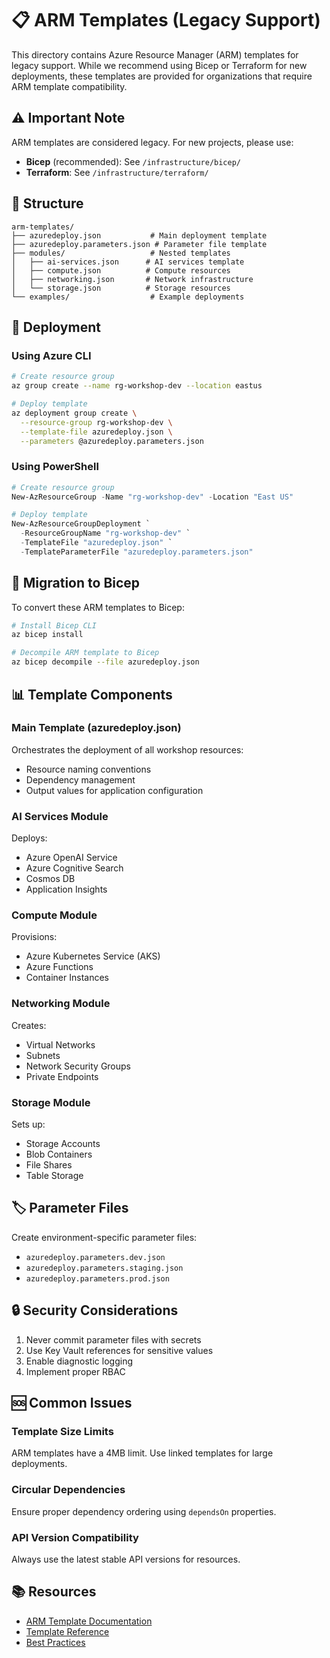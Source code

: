 # 📋 ARM Templates (Legacy Support)

This directory contains Azure Resource Manager (ARM) templates for legacy support. While we recommend using Bicep or Terraform for new deployments, these templates are provided for organizations that require ARM template compatibility.

## ⚠️ Important Note

ARM templates are considered legacy. For new projects, please use:
- **Bicep** (recommended): See `/infrastructure/bicep/`
- **Terraform**: See `/infrastructure/terraform/`

## 📁 Structure

```
arm-templates/
├── azuredeploy.json           # Main deployment template
├── azuredeploy.parameters.json # Parameter file template
├── modules/                   # Nested templates
│   ├── ai-services.json      # AI services template
│   ├── compute.json          # Compute resources
│   ├── networking.json       # Network infrastructure
│   └── storage.json          # Storage resources
└── examples/                  # Example deployments
```

## 🚀 Deployment

### Using Azure CLI
```bash
# Create resource group
az group create --name rg-workshop-dev --location eastus

# Deploy template
az deployment group create \
  --resource-group rg-workshop-dev \
  --template-file azuredeploy.json \
  --parameters @azuredeploy.parameters.json
```

### Using PowerShell
```powershell
# Create resource group
New-AzResourceGroup -Name "rg-workshop-dev" -Location "East US"

# Deploy template
New-AzResourceGroupDeployment `
  -ResourceGroupName "rg-workshop-dev" `
  -TemplateFile "azuredeploy.json" `
  -TemplateParameterFile "azuredeploy.parameters.json"
```

## 🔄 Migration to Bicep

To convert these ARM templates to Bicep:

```bash
# Install Bicep CLI
az bicep install

# Decompile ARM template to Bicep
az bicep decompile --file azuredeploy.json
```

## 📊 Template Components

### Main Template (azuredeploy.json)
Orchestrates the deployment of all workshop resources:
- Resource naming conventions
- Dependency management
- Output values for application configuration

### AI Services Module
Deploys:
- Azure OpenAI Service
- Azure Cognitive Search
- Cosmos DB
- Application Insights

### Compute Module
Provisions:
- Azure Kubernetes Service (AKS)
- Azure Functions
- Container Instances

### Networking Module
Creates:
- Virtual Networks
- Subnets
- Network Security Groups
- Private Endpoints

### Storage Module
Sets up:
- Storage Accounts
- Blob Containers
- File Shares
- Table Storage

## 🏷️ Parameter Files

Create environment-specific parameter files:
- `azuredeploy.parameters.dev.json`
- `azuredeploy.parameters.staging.json`
- `azuredeploy.parameters.prod.json`

## 🔒 Security Considerations

1. Never commit parameter files with secrets
2. Use Key Vault references for sensitive values
3. Enable diagnostic logging
4. Implement proper RBAC

## 🆘 Common Issues

### Template Size Limits
ARM templates have a 4MB limit. Use linked templates for large deployments.

### Circular Dependencies
Ensure proper dependency ordering using `dependsOn` properties.

### API Version Compatibility
Always use the latest stable API versions for resources.

## 📚 Resources

- [ARM Template Documentation](https://docs.microsoft.com/azure/azure-resource-manager/templates/)
- [Template Reference](https://docs.microsoft.com/azure/templates/)
- [Best Practices](https://docs.microsoft.com/azure/azure-resource-manager/templates/best-practices)
